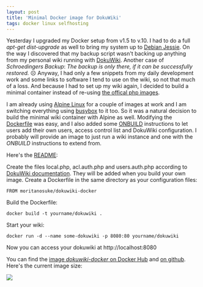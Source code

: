 ```yaml
---
layout: post
title: 'Minimal Docker image for DokuWiki'
tags: docker linux selfhosting
---
```


Yesterday I upgraded my Docker setup from v1.5 to v.10. I had to do a full *apt-get dist-upgrade* as well to bring my system up to [Debian Jessie][0]. On the way I discovered that my backup script wasn't backing up anything from my personal wiki running with [DokuWiki][1]. Another case of *Schroedingers Backup*: _The backup is only there, if it can be successfully restored._ ☹ Anyway, I had only a few snippets from my daily development work and some links to software I tend to use on the wiki, so not that much of a loss. And because I had to set up my wiki again, I decided to build a minimal container instead of re-using [the offical php images][2].

I am already using [Alpine Linux][4] for a couple of images at work and I am switching everything using [busybox][5] to it too. So it was a natural decision to build the minimal wiki container with Alpine as well. Modifying the [Dockerfile][6] was easy, and I also added some [ONBUILD][7] instructions to let users add their own users, access control list and DokuWiki configuration. I probably will provide an image to just run a wiki instance and one with the *ONBUILD* instructions to extend from.

Here's the [README][10]:

Create the files local.php, acl.auth.php and users.auth.php according to [DokuWiki documentation][8]. They will be added when you build your own image. Create a Dockerfile in the same directory as your configuration files:

    FROM moritanosuke/dokuwiki-docker

Build the Dockerfile:

    docker build -t yourname/dokuwiki .

Start your wiki:

    docker run -d --name some-dokuwiki -p 8080:80 yourname/dokuwiki

Now you can access your dokuwiki at http://localhost:8080

You can find the [image *dokuwiki-docker* on Docker Hub][11] and [on github][9]. Here's the current image size:

[![](https://badge.imagelayers.io/moritanosuke/dokuwiki-docker:latest.svg)](https://imagelayers.io/?images=moritanosuke/dokuwiki-docker:latest 'Get your own badge on imagelayers.io')

[0]: https://www.debian.org/releases/jessie/
[1]: https://www.dokuwiki.org
[2]: https://hub.docker.com/_/php/
[3]: https://hub.docker.com/r/moritanosuke/dokuwiki-docker/
[4]: http://alpinelinux.org/
[5]: https://busybox.net/
[6]: https://docs.docker.com/engine/reference/builder/
[7]: https://docs.docker.com/engine/reference/builder/#onbuild
[8]: https://www.dokuwiki.org/config#configuration_options
[9]: https://github.com/MoriTanosuke/dokuwiki-docker
[10]: https://github.com/MoriTanosuke/dokuwiki-docker/blob/master/README.md
[11]: https://hub.docker.com/r/moritanosuke/dokuwiki-docker/

